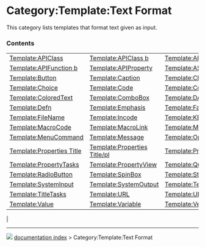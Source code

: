 # Category:Template:Text Format
This category lists templates that format text given as input.

### Contents

|     |     |     |
| --- | --- | --- |
| [Template:APIClass](Template_APIClass.md) | [Template:APIClass b](Template_APIClass_b.md) | [Template:APIFunction](Template_APIFunction.md) |
| [Template:APIFunction b](Template_APIFunction_b.md) | [Template:APIProperty](Template_APIProperty.md) | [Template:ASCII](Template_ASCII.md) |
| [Template:Button](Template_Button.md) | [Template:Caption](Template_Caption.md) | [Template:CheckBox](Template_CheckBox.md) |
| [Template:Choice](Template_Choice.md) | [Template:Code](Template_Code.md) | [Template:ColoredParagraph](Template_ColoredParagraph.md) |
| [Template:ColoredText](Template_ColoredText.md) | [Template:ComboBox](Template_ComboBox.md) | [Template:DASH](Template_DASH.md) |
| [Template:Defn](Template_Defn.md) | [Template:Emphasis](Template_Emphasis.md) | [Template:Fake heading](Template_Fake_heading.md) |
| [Template:FileName](Template_FileName.md) | [Template:Incode](Template_Incode.md) | [Template:KEY](Template_KEY.md) |
| [Template:MacroCode](Template_MacroCode.md) | [Template:MacroLink](Template_MacroLink.md) | [Template:Mario52](Template_Mario52.md) |
| [Template:MenuCommand](Template_MenuCommand.md) | [Template:Message](Template_Message.md) | [Template:Optional](Template_Optional.md) |
| [Template:Properties Title](Template_Properties_Title.md) | [Template:Properties Title/pl](Template_Properties_Title/pl.md) | [Template:PropertyData](Template_PropertyData.md) |
| [Template:PropertyTasks](Template_PropertyTasks.md) | [Template:PropertyView](Template_PropertyView.md) | [Template:Quote](Template_Quote.md) |
| [Template:RadioButton](Template_RadioButton.md) | [Template:SpinBox](Template_SpinBox.md) | [Template:StdMenu](Template_StdMenu.md) |
| [Template:SystemInput](Template_SystemInput.md) | [Template:SystemOutput](Template_SystemOutput.md) | [Template:Term](Template_Term.md) |
| [Template:TitleTasks](Template_TitleTasks.md) | [Template:URL](Template_URL.md) | [Template:URLn](Template_URLn.md) |
| [Template:Value](Template_Value.md) | [Template:Variable](Template_Variable.md) | [Template:VeryImportantMessage](Template_VeryImportantMessage.md) |
|



---
![](images/Right_arrow.png) [documentation index](../README.md) > Category:Template:Text Format
